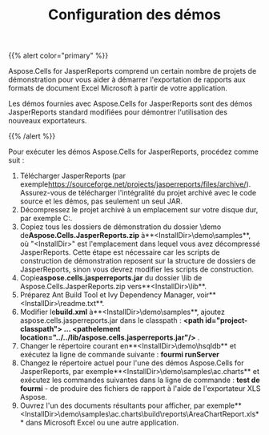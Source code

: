 ﻿---
title: Configuration des démos
type: docs
weight: 40
url: /fr/jasperreports/demos-setup/
---
{{% alert color="primary" %}}

Aspose.Cells for JasperReports comprend un certain nombre de projets de démonstration pour vous aider à démarrer l'exportation de rapports aux formats de document Excel Microsoft à partir de votre application.

Les démos fournies avec Aspose.Cells for JasperReports sont des démos JasperReports standard modifiées pour démontrer l'utilisation des nouveaux exportateurs.

{{% /alert %}}

Pour exécuter les démos Aspose.Cells for JasperReports, procédez comme suit :

1.  Télécharger JasperReports (par exemple<https://sourceforge.net/projects/jasperreports/files/archive/>). Assurez-vous de télécharger l'intégralité du projet archivé avec le code source et les démos, pas seulement un seul JAR.
1. Décompressez le projet archivé à un emplacement sur votre disque dur, par exemple C:\.
1.  Copiez tous les dossiers de démonstration du dossier \demo de**Aspose.Cells.JasperReports.zip** à**\<InstallDir>\demo\samples**, où "\<InstallDir>" est l'emplacement dans lequel vous avez décompressé JasperReports. Cette étape est nécessaire car les scripts de construction de démonstration reposent sur la structure de dossiers de JasperReports, sinon vous devrez modifier les scripts de construction.
1.  Copie**aspose.cells.jasperreports.jar** du dossier \lib de Aspose.Cells.JasperReports.zip vers**\<InstallDir>\lib**.
1.  Préparez Ant Build Tool et Ivy Dependency Manager, voir**\<InstallDir>\readme.txt**.
1.  Modifier le**build.xml** à**\<InstallDir>\demo\samples**, ajoutez aspose.cells.jasperreports.jar dans le classpath :
   **\<path id="project-classpath"> ... \<pathelement location="../../lib/aspose.cells.jasperreports.jar"/> </path>**.
1.  Changer le répertoire courant en**\<InstallDir>\demo\hsqldb** et exécutez la ligne de commande suivante :
   **fourmi runServer**
1.  Changez le répertoire actuel pour l'une des démos Aspose.Cells for JasperReports, par exemple**\<InstallDir>\demo\samples\ac.charts** et exécutez les commandes suivantes dans la ligne de commande :
   **test de fourmi** - de produire des fichiers de rapport à l'aide de l'exportateur XLS Aspose.
1.  Ouvrez l'un des documents résultants pour afficher, par exemple**\<InstallDir>\demo\samples\ac.charts\build\reports\AreaChartReport.xls** dans Microsoft Excel ou une autre application.
